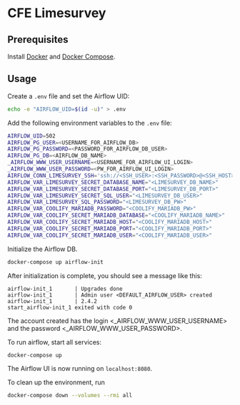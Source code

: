 # CFE Limesurvey

## Prerequisites
Install [Docker](https://docs.docker.com/get-docker/) and [Docker Compose](https://docs.docker.com/compose/install/).

## Usage

Create a `.env` file and set the Airflow UID:

```bash
echo -e "AIRFLOW_UID=$(id -u)" > .env
```
Add the following environment variables to the `.env` file:

```bash
AIRFLOW_UID=502
AIRFLOW_PG_USER=<USERNAME_FOR_AIRFLOW_DB>
AIRFLOW_PG_PASSWORD=<PASSWORD_FOR_AIRFLOW_DB_USER>
AIRFLOW_PG_DB=<AIRFLOW_DB_NAME>
_AIRFLOW_WWW_USER_USERNAME=<USERNAME_FOR_AIRFLOW_UI_LOGIN>
_AIRFLOW_WWW_USER_PASSWORD=<PW_FOR_AIRFLOW_UI_LOGIN>
AIRFLOW_CONN_LIMESURVEY_SSH='ssh://<SSH_USER>:<SSH_PASSWORD>@<SSH_HOST>:<SSH_PORT>'
AIRFLOW_VAR_LIMESURVEY_SECRET_DATABASE_NAME="<LIMESURVEY_DB_NAME>"
AIRFLOW_VAR_LIMESURVEY_SECRET_DATABASE_PORT="<LIMESURVEY_DB_PORT>"
AIRFLOW_VAR_LIMESURVEY_SECRET_SQL_USER="<LIMESURVEY_DB_USER>"
AIRFLOW_VAR_LIMESURVEY_SQL_PASSWORD="<LIMESURVEY_DB_PW>"
AIRFLOW_VAR_COOLIFY_MARIADB_PASSWORD="<COOLIFY_MARIADB_PW>"
AIRFLOW_VAR_COOLIFY_SECRET_MARIADB_DATABASE="<COOLIFY_MARIADB_NAME>"
AIRFLOW_VAR_COOLIFY_SECRET_MARIADB_HOST="<COOLIFY_MARIADB_HOST>"
AIRFLOW_VAR_COOLIFY_SECRET_MARIADB_PORT="<COOLIFY_MARIADB_PORT>"
AIRFLOW_VAR_COOLIFY_SECRET_MARIADB_USER="<COOLIFY_MARIADB_USER>"

```

Initialize the Airflow DB.

```bash
docker-compose up airflow-init
````

After initialization is complete, you should see a message like this:

```
airflow-init_1       | Upgrades done
airflow-init_1       | Admin user <DEFAULT_AIRFLOW_USER> created
airflow-init_1       | 2.4.2
start_airflow-init_1 exited with code 0
``` 

The account created has the login <_AIRFLOW_WWW_USER_USERNAME> and the password <_AIRFLOW_WWW_USER_PASSWORD>.

To run airflow, start all services:

```bash
docker-compose up
```

The Airflow UI is now running on `localhost:8080`.

To clean up the environment, run

```bash
docker-compose down --volumes --rmi all
```